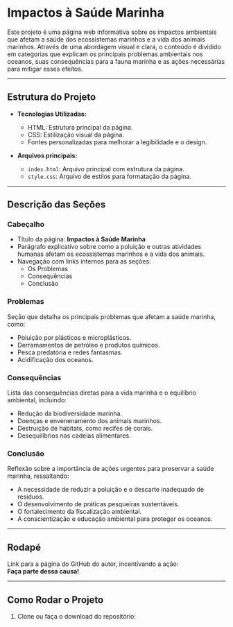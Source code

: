 # Impactos à Saúde Marinha

Este projeto é uma página web informativa sobre os impactos ambientais que afetam a saúde dos ecossistemas marinhos e a vida dos animais marinhos. Através de uma abordagem visual e clara, o conteúdo é dividido em categorias que explicam os principais problemas ambientais nos oceanos, suas consequências para a fauna marinha e as ações necessárias para mitigar esses efeitos.

---

## Estrutura do Projeto

- **Tecnologias Utilizadas:**
  - HTML: Estrutura principal da página.
  - CSS: Estilização visual da página.
  - Fontes personalizadas para melhorar a legibilidade e o design.

- **Arquivos principais:**
  - `index.html`: Arquivo principal com estrutura da página.
  - `style.css`: Arquivo de estilos para formatação da página.

---

## Descrição das Seções

### Cabeçalho
- Título da página: **Impactos à Saúde Marinha**
- Parágrafo explicativo sobre como a poluição e outras atividades humanas afetam os ecossistemas marinhos e a vida dos animais.
- Navegação com links internos para as seções:
  - Os Problemas
  - Consequências
  - Conclusão

### Problemas
Seção que detalha os principais problemas que afetam a saúde marinha, como:
- Poluição por plásticos e microplásticos.
- Derramamentos de petróleo e produtos químicos.
- Pesca predatória e redes fantasmas.
- Acidificação dos oceanos.

### Consequências
Lista das consequências diretas para a vida marinha e o equilíbrio ambiental, incluindo:
- Redução da biodiversidade marinha.
- Doenças e envenenamento dos animais marinhos.
- Destruição de habitats, como recifes de corais.
- Desequilíbrios nas cadeias alimentares.

### Conclusão
Reflexão sobre a importância de ações urgentes para preservar a saúde marinha, ressaltando:
- A necessidade de reduzir a poluição e o descarte inadequado de resíduos.
- O desenvolvimento de práticas pesqueiras sustentáveis.
- O fortalecimento da fiscalização ambiental.
- A conscientização e educação ambiental para proteger os oceanos.

---

## Rodapé

Link para a página do GitHub do autor, incentivando a ação:  
**Faça parte dessa causa!**

---

## Como Rodar o Projeto

1. Clone ou faça o download do repositório:
   ```bash

